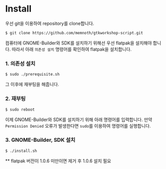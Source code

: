 # Install

우선 git을 이용하여 repository를 clone합니다.
```
$ git clone https://github.com/memnoth/gtkworkshop-script.git
```

컴퓨터에 GNOME-Builder와 SDK를 설치하기 위해선 우선 flatpak을 설치해야 합니다. 따라서 아래 ``의존성 설치`` 명령어를 확인하여 flatpak을 설치합니다.

### 1. 의존성 설치
```
$ sudo ./prerequisite.sh
```

그 이후에 재부팅을 해줍니다.

### 2. 재부팅
```
$ sudo reboot
```

이제 GNOME-Builder와 SDK를 설치하기 위해 아래 명령어를 입력합니다.
만약 ``Permission Denied`` 오류가 발생한다면 ``sudo``를 이용하여 명령어를 실행합니다.

### 3. GNOME-Builder, SDK 설치
```
$ ./install.sh
```

** flatpak 버전이 1.0.6 미만이면 제거 후 1.0.6 설치 필요


